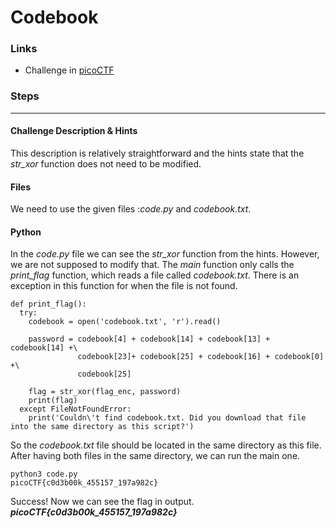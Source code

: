 # Codebook

### Links

- Challenge in [picoCTF](https://play.picoctf.org/practice/challenge/238)

### Steps
---
#### Challenge Description & Hints

This description is relatively straightforward and the hints state that the *str_xor* function does not need to be modified.

#### Files

We need to use the given files :*code.py* and *codebook.txt*.

#### Python

In the *code.py* file we can see the *str_xor* function from the hints. However, we are not supposed to modify that. The *main* function only calls the *print_flag* function, which reads a file called *codebook.txt*. There is an exception in this function for when the file is not found. 

```
def print_flag():
  try:
    codebook = open('codebook.txt', 'r').read()

    password = codebook[4] + codebook[14] + codebook[13] + codebook[14] +\
               codebook[23]+ codebook[25] + codebook[16] + codebook[0]  +\
               codebook[25]

    flag = str_xor(flag_enc, password)
    print(flag)
  except FileNotFoundError:
    print('Couldn\'t find codebook.txt. Did you download that file into the same directory as this script?')

```
So the *codebook.txt* file should be located in the same directory as this file.
After having both files in the same directory, we can run the main one.

```
python3 code.py 
picoCTF{c0d3b00k_455157_197a982c}
```

Success! Now we can see the flag in output.
***picoCTF{c0d3b00k_455157_197a982c}***
